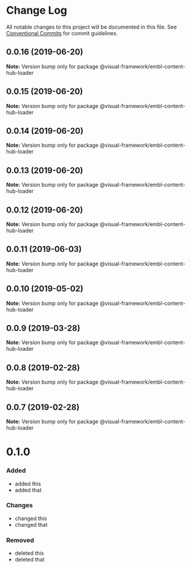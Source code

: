 # Change Log

All notable changes to this project will be documented in this file.
See [Conventional Commits](https://conventionalcommits.org) for commit guidelines.

## 0.0.16 (2019-06-20)

**Note:** Version bump only for package @visual-framework/embl-content-hub-loader





## 0.0.15 (2019-06-20)

**Note:** Version bump only for package @visual-framework/embl-content-hub-loader





## 0.0.14 (2019-06-20)

**Note:** Version bump only for package @visual-framework/embl-content-hub-loader





## 0.0.13 (2019-06-20)

**Note:** Version bump only for package @visual-framework/embl-content-hub-loader





## 0.0.12 (2019-06-20)

**Note:** Version bump only for package @visual-framework/embl-content-hub-loader





## 0.0.11 (2019-06-03)

**Note:** Version bump only for package @visual-framework/embl-content-hub-loader





## 0.0.10 (2019-05-02)

**Note:** Version bump only for package @visual-framework/embl-content-hub-loader





## 0.0.9 (2019-03-28)

**Note:** Version bump only for package @visual-framework/embl-content-hub-loader





## 0.0.8 (2019-02-28)

**Note:** Version bump only for package @visual-framework/embl-content-hub-loader





## 0.0.7 (2019-02-28)

**Note:** Version bump only for package @visual-framework/embl-content-hub-loader





# 0.1.0

### Added
- added this
- added that

### Changes

- changed this
- changed that

### Removed

- deleted this
- deleted that
